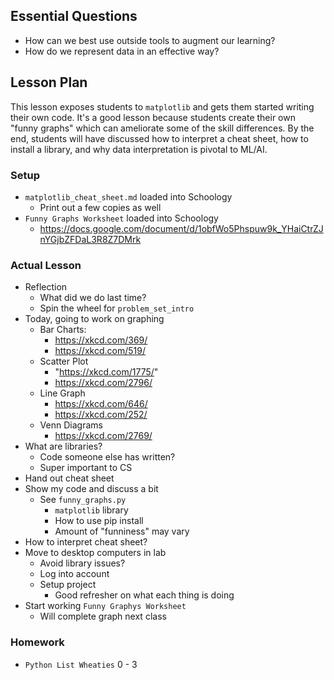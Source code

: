 ## Essential Questions

- How can we best use outside tools to augment our learning?
- How do we represent data in an effective way?

## Lesson Plan

This lesson exposes students to `matplotlib` and gets them started writing
their own code. It's a good lesson because students create their own "funny
graphs" which can ameliorate some of the skill differences. By the end, students
will have discussed how to interpret a cheat sheet, how to install a library,
and why data interpretation is pivotal to ML/AI.

### Setup

- `matplotlib_cheat_sheet.md` loaded into Schoology
    - Print out a few copies as well
- `Funny Graphs Worksheet` loaded into Schoology
    - https://docs.google.com/document/d/1obfWo5Phspuw9k_YHaiCtrZJnYGjbZFDaL3R8Z7DMrk

### Actual Lesson

- Reflection
    - What did we do last time?
    - Spin the wheel for `problem_set_intro`
- Today, going to work on graphing
    - Bar Charts:
        - https://xkcd.com/369/
        - https://xkcd.com/519/
    - Scatter Plot
        - "https://xkcd.com/1775/"
        - https://xkcd.com/2796/
    - Line Graph
        - https://xkcd.com/646/
        - https://xkcd.com/252/
    - Venn Diagrams
        - https://xkcd.com/2769/
- What are libraries?
    - Code someone else has written?
    - Super important to CS
- Hand out cheat sheet
- Show my code and discuss a bit
    - See `funny_graphs.py`
        - `matplotlib` library
        - How to use pip install
        - Amount of "funniness" may vary
- How to interpret cheat sheet?
- Move to desktop computers in lab
    - Avoid library issues?
    - Log into account
    - Setup project
        - Good refresher on what each thing is doing
- Start working `Funny Graphys Worksheet`
    - Will complete graph next class

### Homework

- `Python List Wheaties` 0 - 3
